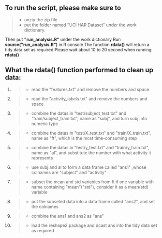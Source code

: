 

To run the script, please make sure to
--------------------------------------
> - unzip the zip file
> - put the folder named "UCI HAR Dataset" under the work dictionary.


Then put **"run_analysis.R"** under the work dictionary
Run **source("run_analysis.R")** in R console
The function **rdata()** will return a tidy data set as required
Please wait about 10 to 20 second when running **rdata()**


What the rdata() function performed to clean up data:
---------

 1. > - read the "features.txt" and remove the numbers and space
 2. > - read the "activity_labels.txt" and remove the numbers and space
 3. > - combine the datas in "test/subject_test.txt" and "train/subject_train.txt", name as "subj", and turn subj into
    numeric type
 4. > - combine the datas in "test/X_test.txt" and "train/X_train.txt", name as "ft", which is the most time-consuming step
 5. > - combine the datas in "test/y_test.txt" and "train/y_train.txt", name as "al", and substitute the number with
    what activity it represents
 6. > - use subj and al to form a data frame called "ans1" ,whose colnames are "subject" and "activity"
 7. > - subset the mean and std variables from ft   if one variable with name containing "mean"("std"), consider it as a mean(std)
    variable
 8. > - put the subseted data into a data frame called "ans2", and set the colnames
 9. > - combine the ans1 and ans2 as "ans"
 10. > - load the reshape2 package and dcast ans into the tidy data set as required

